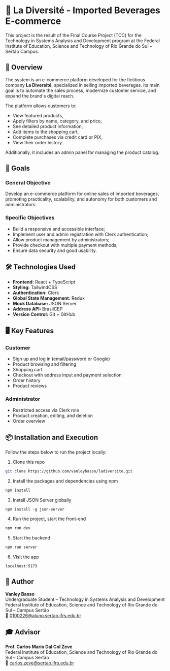 # 🛒 La Diversité - Imported Beverages E-commerce

This project is the result of the Final Course Project (TCC) for the Technology in Systems Analysis and Development program at the Federal Institute of Education, Science and Technology of Rio Grande do Sul – Sertão Campus.

## 📌 Overview

The system is an e-commerce platform developed for the fictitious company **La Diversité**, specialized in selling imported beverages. Its main goal is to automate the sales process, modernize customer service, and expand the brand's digital reach.

The platform allows customers to:
- View featured products,
- Apply filters by name, category, and price,
- See detailed product information,
- Add items to the shopping cart,
- Complete purchases via credit card or PIX,
- View their order history.

Additionally, it includes an admin panel for managing the product catalog.

## 🎯 Goals

### General Objective
Develop an e-commerce platform for online sales of imported beverages, promoting practicality, scalability, and autonomy for both customers and administrators.

### Specific Objectives
- Build a responsive and accessible interface;
- Implement user and admin registration with Clerk authentication;
- Allow product management by administrators;
- Provide checkout with multiple payment methods;
- Ensure data security and good usability.

## 🛠️ Technologies Used

- **Frontend:** React + TypeScript  
- **Styling:** TailwindCSS  
- **Authentication:** Clerk  
- **Global State Management:** Redux  
- **Mock Database:** JSON Server  
- **Address API:** BrasilCEP  
- **Version Control:** Git + GitHub  

## 🖥️ Key Features

### Customer
- Sign up and log in (email/password or Google)
- Product browsing and filtering
- Shopping cart
- Checkout with address input and payment selection
- Order history
- Product reviews

### Administrator
- Restricted access via Clerk role
- Product creation, editing, and deletion
- Order overview

## 📦 Installation and Execution

Follow the steps below to run the project locally:

1. Clone this repo

```bash
git clone https://github.com/vanleybasso/ladiversite.git
```

2. Install the packages and dependencies using npm

```bash
npm install
```

3. Install JSON Server globally

```
npm install -g json-server
```

4. Run the project, start the front-end

```bash
npm run dev
```

5. Start the backend

```bash
npm run server
```

6. Visit the app

```
localhost:5173
```

## 👤 Author

**Vanley Basso**  
Undergraduate Student – Technology in Systems Analysis and Development  
Federal Institute of Education, Science and Technology of Rio Grande do Sul – Campus Sertão  
📧 [0100226@aluno.sertao.ifrs.edu.br](mailto:0100226@aluno.sertao.ifrs.edu.br)

## 🎓 Advisor

**Prof. Carlos Mario Dal Col Zeve**  
Federal Institute of Education, Science and Technology of Rio Grande do Sul – Campus Sertão  
📧 [carlos.zeve@sertao.ifrs.edu.br](mailto:carlos.zeve@sertao.ifrs.edu.br)




